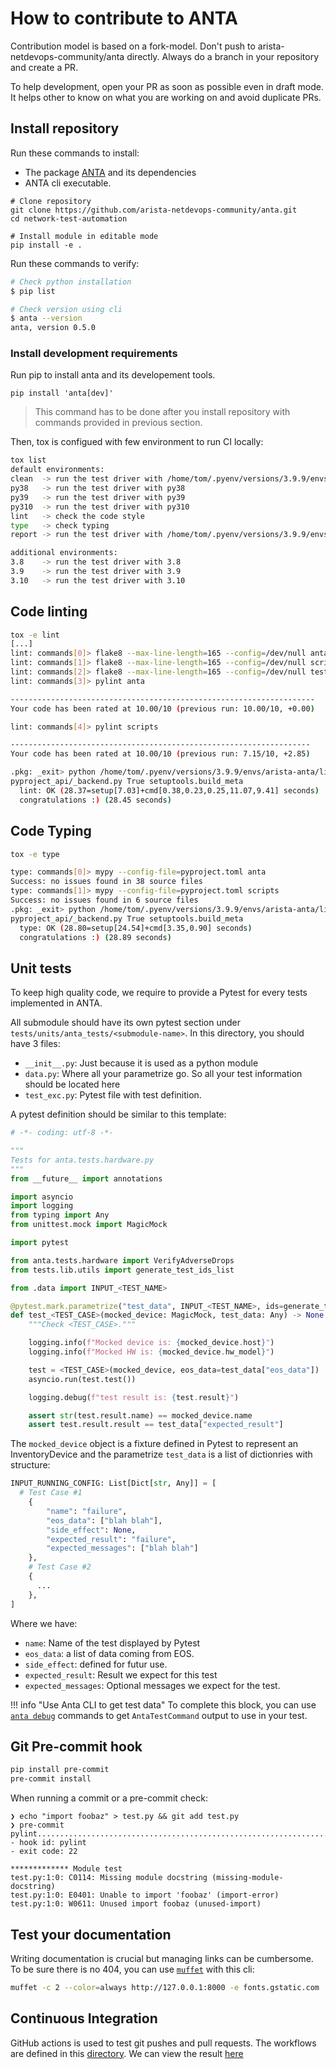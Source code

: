 # How to contribute to ANTA

Contribution model is based on a fork-model. Don't push to arista-netdevops-community/anta directly. Always do a branch in your repository and create a PR.

To help development, open your PR as soon as possible even in draft mode. It helps other to know on what you are working on and avoid duplicate PRs.

## Install repository

Run these commands to install:

- The package [ANTA](https://github.com/arista-netdevops-community/anta/blob/master/anta) and its dependencies
- ANTA cli executable.

```shell
# Clone repository
git clone https://github.com/arista-netdevops-community/anta.git
cd network-test-automation

# Install module in editable mode
pip install -e .
```

Run these commands to verify:

```bash
# Check python installation
$ pip list

# Check version using cli
$ anta --version
anta, version 0.5.0
```

### Install development requirements

Run pip to install anta and its developement tools.

```
pip install 'anta[dev]'
```

> This command has to be done after you install repository with commands provided in previous section.

Then, tox is configued with few environment to run CI locally:

```bash
tox list
default environments:
clean  -> run the test driver with /home/tom/.pyenv/versions/3.9.9/envs/arista-anta/bin/python3.9
py38   -> run the test driver with py38
py39   -> run the test driver with py39
py310  -> run the test driver with py310
lint   -> check the code style
type   -> check typing
report -> run the test driver with /home/tom/.pyenv/versions/3.9.9/envs/arista-anta/bin/python3.9

additional environments:
3.8    -> run the test driver with 3.8
3.9    -> run the test driver with 3.9
3.10   -> run the test driver with 3.10
```

## Code linting

```bash
tox -e lint
[...]
lint: commands[0]> flake8 --max-line-length=165 --config=/dev/null anta
lint: commands[1]> flake8 --max-line-length=165 --config=/dev/null scripts
lint: commands[2]> flake8 --max-line-length=165 --config=/dev/null tests
lint: commands[3]> pylint anta

--------------------------------------------------------------------
Your code has been rated at 10.00/10 (previous run: 10.00/10, +0.00)

lint: commands[4]> pylint scripts

-------------------------------------------------------------------
Your code has been rated at 10.00/10 (previous run: 7.15/10, +2.85)

.pkg: _exit> python /home/tom/.pyenv/versions/3.9.9/envs/arista-anta/lib/python3.9/site-packages/\
pyproject_api/_backend.py True setuptools.build_meta
  lint: OK (28.37=setup[7.03]+cmd[0.38,0.23,0.25,11.07,9.41] seconds)
  congratulations :) (28.45 seconds)
```

## Code Typing

```bash
tox -e type

type: commands[0]> mypy --config-file=pyproject.toml anta
Success: no issues found in 38 source files
type: commands[1]> mypy --config-file=pyproject.toml scripts
Success: no issues found in 6 source files
.pkg: _exit> python /home/tom/.pyenv/versions/3.9.9/envs/arista-anta/lib/python3.9/site-packages/\
pyproject_api/_backend.py True setuptools.build_meta
  type: OK (28.80=setup[24.54]+cmd[3.35,0.90] seconds)
  congratulations :) (28.89 seconds)
```

## Unit tests

To keep high quality code, we require to provide a Pytest for every tests implemented in ANTA.

All submodule should have its own pytest section under `tests/units/anta_tests/<submodule-name>`. In this directory, you should have 3 files:

- `__init__.py`: Just because it is used as a python module
- `data.py`: Where all your parametrize go. So all your test information should be located here
- `test_exc.py`: Pytest file with test definition.

A pytest definition should be similar to this template:

```python
# -*- coding: utf-8 -*-

"""
Tests for anta.tests.hardware.py
"""
from __future__ import annotations

import asyncio
import logging
from typing import Any
from unittest.mock import MagicMock

import pytest

from anta.tests.hardware import VerifyAdverseDrops
from tests.lib.utils import generate_test_ids_list

from .data import INPUT_<TEST_NAME>

@pytest.mark.parametrize("test_data", INPUT_<TEST_NAME>, ids=generate_test_ids_list(INPUT_<TEST_NAME>))
def test_<TEST_CASE>(mocked_device: MagicMock, test_data: Any) -> None:
    """Check <TEST_CASE>."""

    logging.info(f"Mocked device is: {mocked_device.host}")
    logging.info(f"Mocked HW is: {mocked_device.hw_model}")

    test = <TEST_CASE>(mocked_device, eos_data=test_data["eos_data"])
    asyncio.run(test.test())

    logging.debug(f"test result is: {test.result}")

    assert str(test.result.name) == mocked_device.name
    assert test.result.result == test_data["expected_result"]
```

The `mocked_device` object is a fixture defined in Pytest to represent an InventoryDevice and the parametrize `test_data` is a list of dictionries with structure:

```python
INPUT_RUNNING_CONFIG: List[Dict[str, Any]] = [
  # Test Case #1
    {
        "name": "failure",
        "eos_data": ["blah blah"],
        "side_effect": None,
        "expected_result": "failure",
        "expected_messages": ["blah blah"]
    },
    # Test Case #2
    {
      ...
    },
]
```

Where we have:

- `name`: Name of the test displayed by Pytest
- `eos_data`: a list of data coming from EOS.
- `side_effect`: defined for futur use.
- `expected_result`: Result we expect for this test
- `expected_messages`: Optional messages we expect for the test.

!!! info "Use Anta CLI to get test data"
    To complete this block, you can use [`anta debug`](./cli/debug.md) commands to get `AntaTestCommand` output to use in your test.

## Git Pre-commit hook

```bash
pip install pre-commit
pre-commit install
```

When running a commit or a pre-commit check:

```
❯ echo "import foobaz" > test.py && git add test.py
❯ pre-commit
pylint...................................................................Failed
- hook id: pylint
- exit code: 22

************* Module test
test.py:1:0: C0114: Missing module docstring (missing-module-docstring)
test.py:1:0: E0401: Unable to import 'foobaz' (import-error)
test.py:1:0: W0611: Unused import foobaz (unused-import)
```

## Test your documentation

Writing documentation is crucial but managing links can be cumbersome. To be sure there is no 404, you can use [`muffet`](https://github.com/raviqqe/muffet) with this cli:

```bash
muffet -c 2 --color=always http://127.0.0.1:8000 -e fonts.gstatic.com
```

## Continuous Integration

GitHub actions is used to test git pushes and pull requests. The workflows are defined in this [directory](https://github.com/arista-netdevops-community/anta/tree/81ec7f90246879217d713c9873fa485ddcb0955e/.github/workflows).
We can view the result [here](https://github.com/arista-netdevops-community/anta/actions)
